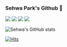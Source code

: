 ### Sehwa Park's Github 🐬

<img src="https://img.shields.io/badge/React-61DAFB?style=flat-square&logo=react&logoColor=white"/>
<img src="https://img.shields.io/badge/NextJS-000000?style=flat-square&logo=nextdotjs&logoColor=white"/>
<img src="https://img.shields.io/badge/Typescript-3178C6?style=flat-square&logo=typescript&logoColor=white"/>
<img src="https://img.shields.io/badge/Javascript-F7DF1E?style=flat-square&logo=javascript&logoColor=white"/>


![Sehwa's GitHub stats](https://github-readme-stats.vercel.app/api?username=sehwa811&show_icons=true&theme=radical)


[![Hits](https://hits.seeyoufarm.com/api/count/incr/badge.svg?url=https%3A%2F%2Fgithub.com%2Fsehwa811%2Fhit-counter&count_bg=%2359B2D7&title_bg=%23555555&icon=aiqfome.svg&icon_color=%23E7E7E7&title=hits&edge_flat=true)](https://hits.seeyoufarm.com)
